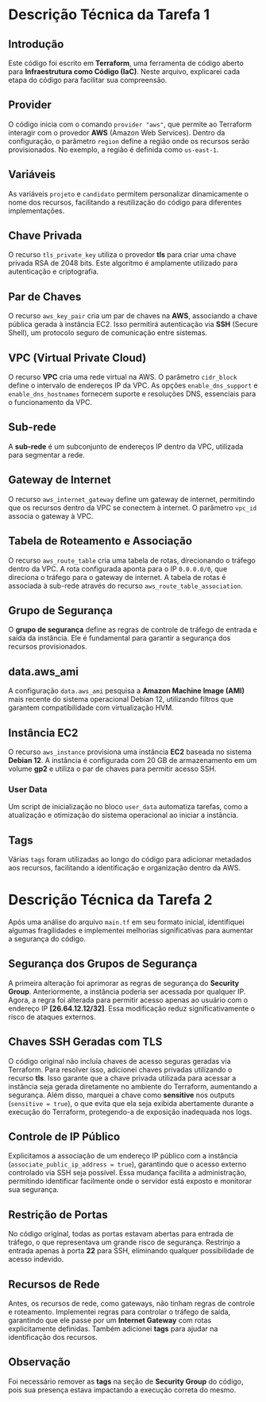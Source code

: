 # Descrição Técnica da Tarefa 1

## Introdução
Este código foi escrito em **Terraform**, uma ferramenta de código aberto para **Infraestrutura como Código (IaC)**. Neste arquivo, explicarei cada etapa do código para facilitar sua compreensão.

## Provider
O código inicia com o comando `provider "aws"`, que permite ao Terraform interagir com o provedor **AWS** (Amazon Web Services). Dentro da configuração, o parâmetro `region` define a região onde os recursos serão provisionados. No exemplo, a região é definida como `us-east-1`.

## Variáveis
As variáveis `projeto` e `candidato` permitem personalizar dinamicamente o nome dos recursos, facilitando a reutilização do código para diferentes implementações.

## Chave Privada
O recurso `tls_private_key` utiliza o provedor **tls** para criar uma chave privada RSA de 2048 bits. Este algoritmo é amplamente utilizado para autenticação e criptografia.

## Par de Chaves
O recurso `aws_key_pair` cria um par de chaves na **AWS**, associando a chave pública gerada à instância EC2. Isso permitirá autenticação via **SSH** (Secure Shell), um protocolo seguro de comunicação entre sistemas.

## VPC (Virtual Private Cloud)
O recurso **VPC** cria uma rede virtual na AWS. O parâmetro `cidr_block` define o intervalo de endereços IP da VPC. As opções `enable_dns_support` e `enable_dns_hostnames` fornecem suporte e resoluções DNS, essenciais para o funcionamento da VPC.

## Sub-rede
A **sub-rede** é um subconjunto de endereços IP dentro da VPC, utilizada para segmentar a rede.

## Gateway de Internet
O recurso `aws_internet_gateway` define um gateway de internet, permitindo que os recursos dentro da VPC se conectem à internet. O parâmetro `vpc_id` associa o gateway à VPC.

## Tabela de Roteamento e Associação
O recurso `aws_route_table` cria uma tabela de rotas, direcionando o tráfego dentro da VPC. A rota configurada aponta para o IP `0.0.0.0/0`, que direciona o tráfego para o gateway de internet. A tabela de rotas é associada à sub-rede através do recurso `aws_route_table_association`.

## Grupo de Segurança
O **grupo de segurança** define as regras de controle de tráfego de entrada e saída da instância. Ele é fundamental para garantir a segurança dos recursos provisionados.

## data.aws_ami
A configuração `data.aws_ami` pesquisa a **Amazon Machine Image (AMI)** mais recente do sistema operacional Debian 12, utilizando filtros que garantem compatibilidade com virtualização HVM.

## Instância EC2
O recurso `aws_instance` provisiona uma instância **EC2** baseada no sistema **Debian 12**. A instância é configurada com 20 GB de armazenamento em um volume **gp2** e utiliza o par de chaves para permitir acesso SSH.

### User Data
Um script de inicialização no bloco `user_data` automatiza tarefas, como a atualização e otimização do sistema operacional ao iniciar a instância.

## Tags
Várias `tags` foram utilizadas ao longo do código para adicionar metadados aos recursos, facilitando a identificação e organização dentro da AWS.


# Descrição Técnica da Tarefa 2

Após uma análise do arquivo `main.tf` em seu formato inicial, identifiquei algumas fragilidades e implementei melhorias significativas para aumentar a segurança do código.

## Segurança dos Grupos de Segurança
A primeira alteração foi aprimorar as regras de segurança do **Security Group**. Anteriormente, a instância poderia ser acessada por qualquer IP. Agora, a regra foi alterada para permitir acesso apenas ao usuário com o endereço IP **[26.64.12.12/32]**. Essa modificação reduz significativamente o risco de ataques externos.

## Chaves SSH Geradas com TLS
O código original não incluía chaves de acesso seguras geradas via Terraform. Para resolver isso, adicionei chaves privadas utilizando o recurso **tls**. Isso garante que a chave privada utilizada para acessar a instância seja gerada diretamente no ambiente do Terraform, aumentando a segurança. Além disso, marquei a chave como **sensitive** nos outputs (`sensitive = true`), o que evita que ela seja exibida abertamente durante a execução do Terraform, protegendo-a de exposição inadequada nos logs.

## Controle de IP Público
Explicitamos a associação de um endereço IP público com a instância (`associate_public_ip_address = true`), garantindo que o acesso externo controlado via SSH seja possível. Essa mudança facilita a administração, permitindo identificar facilmente onde o servidor está exposto e monitorar sua segurança.

## Restrição de Portas
No código original, todas as portas estavam abertas para entrada de tráfego, o que representava um grande risco de segurança. Restrinjo a entrada apenas à porta **22** para SSH, eliminando qualquer possibilidade de acesso indevido.

## Recursos de Rede
Antes, os recursos de rede, como gateways, não tinham regras de controle e roteamento. Implementei regras para controlar o tráfego de saída, garantindo que ele passe por um **Internet Gateway** com rotas explicitamente definidas. Também adicionei **tags** para ajudar na identificação dos recursos.

## Observação
Foi necessário remover as **tags** na seção de **Security Group** do código, pois sua presença estava impactando a execução correta do mesmo.

